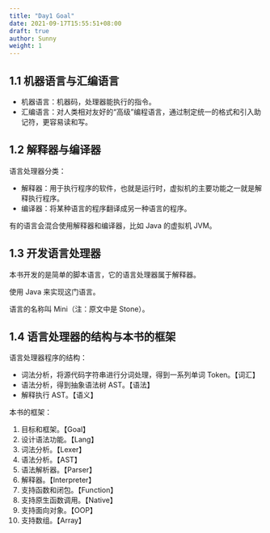 ```yaml
---
title: "Day1 Goal"
date: 2021-09-17T15:55:51+08:00
draft: true
author: Sunny
weight: 1
---
```


## 1.1 机器语言与汇编语言

- 机器语言：机器码，处理器能执行的指令。
- 汇编语言：对人类相对友好的“高级”编程语言，通过制定统一的格式和引入助记符，更容易读和写。

## 1.2 解释器与编译器

语言处理器分类：

- 解释器：用于执行程序的软件，也就是运行时，虚拟机的主要功能之一就是解释执行程序。
- 编译器：将某种语言的程序翻译成另一种语言的程序。

有的语言会混合使用解释器和编译器，比如 Java 的虚拟机 JVM。

## 1.3 开发语言处理器

本书开发的是简单的脚本语言，它的语言处理器属于解释器。

使用 Java 来实现这门语言。

语言的名称叫 Mini（注：原文中是 Stone）。

## 1.4 语言处理器的结构与本书的框架

语言处理器程序的结构：

- 词法分析，将源代码字符串进行分词处理，得到一系列单词 Token。【词汇】
- 语法分析，得到抽象语法树 AST。【语法】
- 解释执行 AST。【语义】

本书的框架：

1. 目标和框架。【Goal】
2. 设计语法功能。【Lang】
3. 词法分析。【Lexer】
4. 语法分析。【AST】
5. 语法解析器。【Parser】
6. 解释器。【Interpreter】
7. 支持函数和闭包。【Function】
8. 支持原生函数调用。【Native】
9. 支持面向对象。【OOP】
10. 支持数组。【Array】


